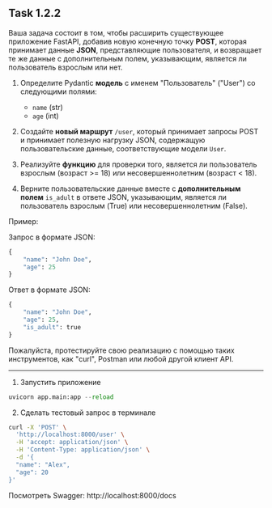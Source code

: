 ## Task 1.2.2

Ваша задача состоит в том, чтобы расширить существующее приложение FastAPI, добавив новую конечную точку **POST**, которая принимает данные **JSON**, представляющие пользователя, и возвращает те же данные с дополнительным полем, указывающим, является ли пользователь взрослым или нет.

1. Определите Pydantic **модель** с именем "Пользователь" ("User") со следующими полями:
   - `name` (str)
   - `age` (int)

2. Создайте **новый маршрут** `/user`, который принимает запросы POST и принимает полезную нагрузку JSON, содержащую пользовательские данные, соответствующие модели `User`.

3. Реализуйте **функцию** для проверки того, является ли пользователь взрослым (возраст >= 18) или несовершеннолетним (возраст < 18).

4. Верните пользовательские данные вместе с **дополнительным полем** `is_adult` в ответе JSON, указывающим, является ли пользователь взрослым (True) или несовершеннолетним (False).

Пример:

Запрос в формате JSON:
```python
{
    "name": "John Doe",
    "age": 25
}
```
Ответ в формате JSON:
```python
{
    "name": "John Doe",
    "age": 25,
    "is_adult": true
}
```
Пожалуйста, протестируйте свою реализацию с помощью таких инструментов, как "curl", Postman или любой другой клиент API.

---

1. Запустить приложение
```python
uvicorn app.main:app --reload
```
2. Сделать тестовый запрос в терминале
```bash
curl -X 'POST' \
  'http://localhost:8000/user' \
  -H 'accept: application/json' \
  -H 'Content-Type: application/json' \
  -d '{
  "name": "Alex",
  "age": 20
}'
```

Посмотреть Swagger: http://localhost:8000/docs